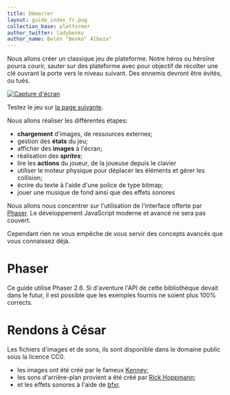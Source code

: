 ```yaml
---
title: Démarrer
layout: guide_index_fr.pug
collection_base: platformer
author_twitter: ladybenko
author_name: Belén "Benko" Albeza"
---
```


Nous allons créer un classique jeu de plateforme. Notre héros ou héroïne pourra courir, sauter sur des plateforme avec pour objectif de récolter une clé ouvrant la porte vers le niveau suivant. Des ennemis devront être évités, ou tués.

[![Capture d'écran](/assets/platformer/platformer_screenshot.png)](/platformer/)

Testez le jeu sur [la page suivante](/platformer/).

Nous allons réaliser les différentes étapes:

- **chargement** d'images, de ressources externes;
- gestion des **états** du jeu;
- afficher des **images** à l'écran;
- réalisation des **_sprites_**;
- lire les **actions** du joueur, de la joueuse depuis le clavier
- utiliser le moteur physique pour déplacer les éléments et gérer les collision;
- écrire du texte à l'aide d'une police de type bitmap;
- jouer une musique de fond ainsi que des effets sonores

Nous allons nous concentrer sur l'utilisation de l'interface offerte par [Phaser](http://phaser.io/). Le développement JavaScript moderne et avancé ne sera pas couvert.

Cependant rien ne vous empêche de vous servir des concepts avancés que vous connaissez déjà.

# Phaser

Ce guide utilise Phaser 2.6\. Si d'aventure l'API de cette bibliothèque devait dans le futur, il est possible que les exemples fournis ne soient plus 100% corrects.

# Rendons à César

Les fichiers d'images et de sons, ils sont disponible dans le domaine public sous la licence CC0.

- les images ont été créé par le fameux [Kenney](http://www.kenney.nl/);
- les sons d'arrière-plan provient a été créé par [Rick Hoppmann](http://www.tinyworlds.org/);
- et les effets sonores à l'aide de [bfxr](http://www.bfxr.net/).
